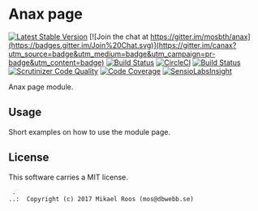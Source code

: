 Anax page
==================================

[![Latest Stable Version](https://poser.pugx.org/anax/page/v/stable)](https://packagist.org/packages/anax/page)
[![Join the chat at https://gitter.im/mosbth/anax](https://badges.gitter.im/Join%20Chat.svg)](https://gitter.im/canax?utm_source=badge&utm_medium=badge&utm_campaign=pr-badge&utm_content=badge)
[![Build Status](https://travis-ci.org/canax/page.svg?branch=master)](https://travis-ci.org/canax/page)
[![CircleCI](https://circleci.com/gh/canax/page.svg?style=svg)](https://circleci.com/gh/canax/page)
[![Build Status](https://scrutinizer-ci.com/g/canax/page/badges/build.png?b=master)](https://scrutinizer-ci.com/g/canax/page/build-status/master)
[![Scrutinizer Code Quality](https://scrutinizer-ci.com/g/canax/page/badges/quality-score.png?b=master)](https://scrutinizer-ci.com/g/canax/page/?branch=master)
[![Code Coverage](https://scrutinizer-ci.com/g/canax/page/badges/coverage.png?b=master)](https://scrutinizer-ci.com/g/canax/page/?branch=master)
[![SensioLabsInsight](https://insight.sensiolabs.com/projects/d831fd4c-b7c6-4ff0-9a83-102440af8929/mini.png)](https://insight.sensiolabs.com/projects/d831fd4c-b7c6-4ff0-9a83-102440af8929)

Anax page module.



Usage
------------------

Short examples on how to use the module page.



License
------------------

This software carries a MIT license.



```
 .  
..:  Copyright (c) 2017 Mikael Roos (mos@dbwebb.se)
```
